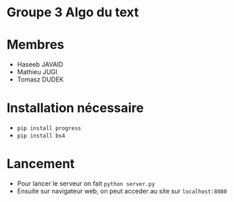 # Groupe 3 Algo du text

# Membres

- Haseeb JAVAID
- Mathieu JUGI
- Tomasz DUDEK

# Installation nécessaire

- `pip install progress`
- `pip install bs4`

# Lancement

- Pour lancer le serveur on fait `python server.py`
- Ensuite sur navigateur web, on peut acceder au site sur `localhost:8080`
